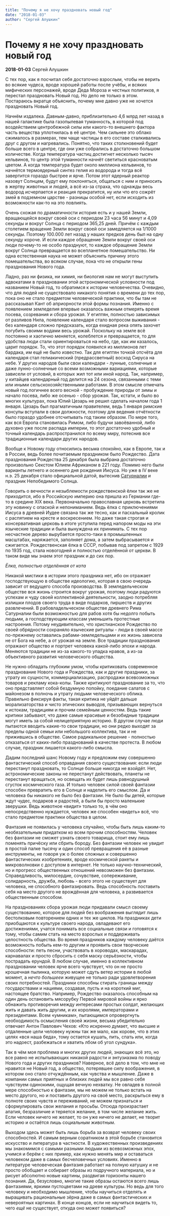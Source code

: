 ```yaml
---
title: "Почему я не хочу праздновать новый год"
date: "2018-01-03"
author: "Сергей Алушкин"
---
```


# Почему я не хочу праздновать новый год

**2018-01-03** Сергей Алушкин

С тех пор, как я посчитал себя достаточно взрослым, чтобы не верить во всякие чудеса, вроде хорошей работы после учёбы, и всяких мифических персонажей, вроде Деда Мороза и честных политиков, я перестал праздновать Новый год. Но дело не только в этом. Постараюсь вкратце объяснить, почему мне давно уже не хочется праздновать Новый год.

Начнём издалека. Давным-давно, приблизительно 4,6 млрд лет назад в нашей галактике была газопылевая туманность, в которой под воздействием центробежной силы или какого-то внешнего фактора часть вещества уплотнилась в её центре. Чем сильнее это облако сжималось в размерах, тем чаще частицы в его составе сталкивались друг с другом и нагревались. Понятно, что таких столкновений будет больше всего в центре, где они уже собрались в достаточно большом количестве. Когда температура частиц достигнет несколько тысяч кельвинов, то центр этой туманности начнёт светиться красноватым цветом. А когда температура будет около миллиона кельвинов, то начнётся термоядерный синтез гелия из водорода и тогда всё завертится гораздо быстрее и ярче. Потом этот ядерный реактор назовут Солнцем, будут ему поклоняться, общаться с ним и приносить в жертву животных и людей, а всё из-за страха, что однажды весь водород исчерпается и реакция прекратится, ну или что его сожрёт змей в подземном царстве - разницы особой нет, если исходить из возможности как-то на это повлиять.

Очень схожая по драматичности история есть и у нашей Земли, вращающейся вокруг своей оси с периодом 23 часа 56 минут и 4,09 секунды и вокруг Солнца с периодом 365,25 дней. Причём с каждым столетием вращение Земли вокруг своей оси замедляется на 1/1000 секунды. Поэтому 100.000 лет назад у наших предков день был на одну секунду короче. И если каждое обращение Земли вокруг своей оси люди почему-то не особо празднуют, то каждое обращение Земли вокруг Солнца превращается во всепланетное помешательство. Ни одна естественная наука не может объяснить причину этого помешательства, во всяком случае, пока что не открыли гены празднования Нового года.

Ладно, раз ни физика, ни химия, ни биология нам не могут выступить адвокатами в праздновании этой астрономической условности под названием Новый год, то обратимся к истории человечества. Очевидно, что для людей не существовало никакого понятия о времени до тех пор, пока оно не стало предметом человеческой практики, что бы там не рассказывал Кант об априорности этой формы познания. Именно с появлением земледелия впервые оказалось важным отмерять время посева, созревания и сбора урожая. У египтян, полностью зависимых от разливов Нила, появление календаря стало вопросом выживания - без календаря сложно предсказать, когда ехидная река опять захочет погубить своими водами весь урожай. Поскольку на земле всё постоянно и хаотично меняется, колеблется и превращается, то для удобства люди стали ориентироваться на небо, где, как им казалось, царит порядок. То, что этот порядок появился из миллионов лет бардака, им ещё не было известно. Так для египтян точкой отсчёта для календаря стал гелиакический (предрассветный) восход Сируса на небе. У других народов были свои календари - лунные, солнечные и даже лунно-солнечные со всеми возможными вариациями, которые зависели от условий, в которых жил тот или иной народ. Так, например, у китайцев календарный год делится на 24 сезона, связанными с теми или иными сельскохозяйственными работами. В этом смысле отмечать новый год логичнее всего весной - пробуждение природы от зимы и начало посева, либо же осенью - сбор урожая. Так, кстати, и было во многих культурах, пока Юлий Цезарь не решил сделать началом года 1 января. Цезарь был прагматичным правителем, ведь 1 января римские консулы вступали в свои должности, поэтому для ведения отчётности было гораздо удобнее отсчитывать год таким образом. По мере того, как вся Европа становилась Римом, либо будучи завоёванной, либо духовно уже после распада империи, то этот достаточно удобный и точный календарь распространился по всему миру, потеснив все традиционные календари других народов.

Вообще к Новому году относились весьма спокойно, как в Европе, так и в России, ведь более почитаемым праздником было Рождество. Дата празднования Рождества 25 декабря была выбрана достаточно произвольно Секстом Юлием Африканом в 221 году. Помимо него были варианты летнего и осеннего дня рождения Иисуса. Но уже в IV веке н.э. 25 декабря стало официальной датой, вытеснив [Сатурналии](http://telegra.ph/Saturnalii-Leport-12-23) и праздник Непобедимого Солнца.

Говорить о вечности и незыблемости рождественской ёлки так же не приходится, ибо в Российскую империю она пришла из Германии где-то в средине XIX века. Первоначально православная церковь встретила эту новинку с опаской и непониманием. Ведь ёлка с приключениями Иисуса в древней Иудее связана так же тесно, как и пасхальный кролик с распятием на кресте и воскресением. Но даже такая строгая и консервативная церковь в итоге уступила перед напором моды на эти языческие традиции и была вынуждена их принимать. С тех пор несчастное дерево вырубается просто-таки в промышленных масштабах, наряжается, заполняет дома, а затем выбрасывается и сжигается. Рождественская ёлка в СССР, побывав под запретом с 1929 по 1935 год, стала новогодней и полностью отделённой от церкви. В таком виде мы знаем этот праздник и до сих пор.

*Ёлка, полностью отделённая от кота*

Никакой мистики в истории этого праздника нет, ибо он отражает господствующую в обществе идеологию, которая в свою очередь зависит от ведущего способа производства. В земледельческом обществе вся жизнь строится вокруг урожая, поэтому люди радуются успехам и чуду своей коллективной деятельности, заодно потребляя излишки плодов своего труда в виде подарков, пиршеств и других развлечений. В рабовладельческом обществе древнего Рима Сатурналии были возможностью для рабов хотя бы недолго побыть людьми, а господствующим классам уменьшить протестные настроения. Потому неудивительно, что христианское Рождество по своей обрядности сохраняло языческие ритуалы - люди в своей массе по-прежнему оставались рабами-земледельцами и их жизнь зависела не от Бога на небе, а от урожая на земле. Все традиции празднования отражают общество и портрет человека какой-либо эпохи и народа. Меняются традиции не из-за какого-то упадка нравов, а из-за объективного развития человеческого общества.

Не нужно обладать глубоким умом, чтобы критиковать современное празднование Нового года и Рождества, как и другие праздники, за утрату их сущности, коммерциализацию, распродажи всевозможных товаров и рекламу кока-колы. Также критикуют празднование за то, что оно представляет собой бездумную попойку, поедание салатов с майонезом в полночь и утрату людьми человеческого облика. Правильно фиксируя факты, такая критика не уйдёт дальше морализаторства и чисто этических выводов, призывающих вернуться к истокам, традициям и прочим семейным ценностям. Ведь такие критики забывают, что даже самые красивые и безобидные традиции могут иметь за собой нелицеприятную историю. В другом случае люди пытаются вводить какие-то свои традиции, но они редко выходят за пределы одной семьи или небольшого коллектива, так и не прижившись в обществе. Самое радикальное решение - полностью отказаться от каких-либо празднований в качестве протеста. В любом случае, праздник лишается какого-либо смысла.

Дадим последний шанс Новому году и предложим ему совершенно фантастический способ оправдания своего существования: если люди перестанут праздновать, то Солнце больше никогда не взойдёт. Нет, астрономические законы не перестанут действовать, планеты не перестанут вращаться, но освещать их будет лишь равнодушный сгусток космического газа. И только человек силой своей фантазии способен превратить его в Солнце и наделить его смыслом. Да и человека бы никакого не было без фантазии. Не было бы детей, которые ждут чудес, подарков и радостей, а были бы просто маленькие зверушки. Ведь животное «видит» только то, в чём оно непосредственно нуждается, человек же способен «видеть» всё, что стало предметом практики общества в целом.

Фантазия не появилась у человека случайно, чтобы быть лишь каким-то необязательным придатком ко всем прочим способностям. Человек без фантазии не сможет узнать своего товарища, стоит ему лишь поменять причёску или сбрить бороду. Без фантазии человек не увидит в простой палке тысячу и один способ превращения её в разные инструменты, не говоря уж о более сложных и совершенно фантастических изобретениях, вроде космической ракеты и микроволновки с доступом в интернет. Не только научно-технический, но и прогресс общественных отношений невозможен без фантазии. Справедливость, милосердие, сочувствие, сопереживание, солидарность, дружба, любовь - всего этого не существует для человека, не способного фантазировать. Ведь способность поставить себя на место другого не врождённая для человека, а развивается общественным способом.

На празднованиях сбора урожая люди придавали смысл своему существованию, которое для людей без воображения выглядит лишь бестолковым повторением одних и тех же циклов. На праздниках дети приобщаются к культуре своего народа, овладевают его достижениями, учатся понимать все социальные связи и готовятся к тому, чтобы самим стать на место взрослых и поддерживать целостность общества. Во время праздников каждому человеку даётся возможность побыть кем-то другим и проявить свои творческие способности: петь песни, участвовать в хороводах, маскарадах, карнавалах и просто сбросить с себя маску серьёзности, чтобы пострадать ерундой. В любом случае, именно в коллективном праздновании человек ярче всего чувствует, что он не просто крошечная пылинка, которую может сдуть ветер истории в любой момент, а *нечто большее*и живущее не только ради удовлетворения своих потребностей. Праздники способны стирать границы между государствами и нациями, создавая, пусть и на короткий миг, настоящее братство. Например, Рождество оказалось способным на один день остановить мясорубку Первой мировой войны и ярко обнажить противоречия между интересами простых солдат, желающих жить и давать жить другим, и их королями, императорами и президентами. Всем «умникам», пытающимся опровергнуть необходимость осмысления своей жизни, весьма убедительно отвечает Антон Павлович Чехов: «Кто искренно думает, что высшие и отдаленные цели человеку нужны так же мало, как корове, что в этих целях «вся наша беда», тому остается кушать, пить, спать или, когда это надоест, разбежаться и хватить лбом об угол сундука».

Так в чём моя проблема и многих других людей, знающих всё это, но все равно не испытывающих никакой радости и энтузиазма по поводу Нового года и других праздников? Наверное, всё дело в том, что мне не нравится не Новый год, а общество, потерявшее силу воображения, в котором оно стало отчуждённым, как чувства и мышление. Даже в компании самых приятных и близких людей мы все равно себя чувствуем одинокими, ощущая вечную нехватку. Не овладев в полной мере способностью к фантазии, мы не можем не только встать на место другого, но и поставить другого на своё место, раскрыться ему в полноте своих чувств и переживаний, не можем признаться и сформулировать свои желания и просьбы. Отсюда произрастает апатия, безразличие и теряется желание, в том числе желание жить. Если человек ничего не желает, то он уже ничего не делает, не творит историю и остаётся лишь социальным животным.

Выходом здесь может быть лишь борьба за возврат человеку своих способностей. И самым верным соратником в этой борьбе становится искусство и литература в частности. В художественных произведениях мы знакомимся с самыми разными людьми из всевозможных эпох, учимся и берём с них пример, как нужно менять мир и оставаться человеком даже в самых бесчеловечных условиях. Именно в литературе человеческая фантазия работает на полную катушку и не просто обобщает и собирает образы из подручного материала, но и рисует абсолютно новые картины, раздвигая горизонты нашего познания. Да, безусловно, многие такие образы остаются всего лишь фантазиями, яркими пустоцветами на древе культуры. Но ведь для того человеку и необходимо мышление, чтобы научиться отделять и выращивать рациональные зёрна даже в самых фантастических и невероятных картинах. В конце концов, если не научиться видеть то, чего *ещё* не существует, откуда оно может появиться?
